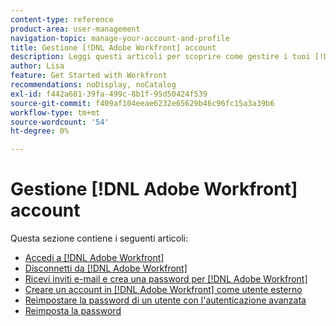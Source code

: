 ```yaml
---
content-type: reference
product-area: user-management
navigation-topic: manage-your-account-and-profile
title: Gestione [!DNL Adobe Workfront] account
description: Leggi questi articoli per scoprire come gestire i tuoi [!DNL Workfront] account.
author: Lisa
feature: Get Started with Workfront
recommendations: noDisplay, noCatalog
exl-id: f442a681-39fa-499c-8b1f-95d50424f539
source-git-commit: f409af104eeae6232e65629b46c96fc15a3a39b6
workflow-type: tm+mt
source-wordcount: '54'
ht-degree: 0%

---
```


# Gestione [!DNL Adobe Workfront] account

Questa sezione contiene i seguenti articoli:

* [Accedi a [!DNL Adobe Workfront]](../../../workfront-basics/manage-your-account-and-profile/managing-your-workfront-account/log-in-to-workfront.md)
* [Disconnetti da [!DNL Adobe Workfront]](../../../workfront-basics/manage-your-account-and-profile/managing-your-workfront-account/log-out-of-workfront.md)
* [Ricevi inviti e-mail e crea una password per [!DNL Adobe Workfront]](../../../workfront-basics/manage-your-account-and-profile/managing-your-workfront-account/receive-email-invitations.md)
* [Creare un account in [!DNL Adobe Workfront] come utente esterno](../../../workfront-basics/manage-your-account-and-profile/managing-your-workfront-account/create-account-external-user.md)
* [Reimpostare la password di un utente con l&#39;autenticazione avanzata](../../../workfront-basics/manage-your-account-and-profile/managing-your-workfront-account/reset-user-password-eauth.md)
* [Reimposta la password](../../../workfront-basics/manage-your-account-and-profile/managing-your-workfront-account/reset-your-password.md)
